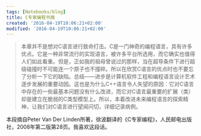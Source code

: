 ```yaml
---
tags: [Notebooks/blog]
title: C专家编程书摘
created: '2016-04-19T10:06:21+02:00'
modified: '2016-04-19T10:06:21+02:00'
---
```


> 本章并不是想对C语言进行致命打击。C是一门神奇的编程语言，具有许多优点。它是一种非常流行的实现语言，被许多平台所选用，而它确实也值得人们如此看重。但是，正如我的祖母曾说过的那样，当在超导条件下进行超级碰撞时不可能连一个原子也不撞碎。所以在欣赏C语言的优点时也不要忘了分析一下它的缺陷。总结——进步是计算机软件工程和编程语言设计艺术逐步发展的重要动因。这也是为什么C++语言令人失望的原因：它对C语言中存在的一些最基本问题没有什么改进，而它对C语言最重要的扩展（类）却是建立在脆弱的C类型模型上。所以，本着改进未来编程语言的探索精神，让我们对C语言进行望闻问切，详细记录病例。

本段摘自Peter Van Der Linden所著，徐波翻译的《C专家编程》，人民邮电出版社，2008年第二版第28页。我喜欢这段话。